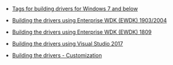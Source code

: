 * [Tags for building drivers for Windows 7 and below](https://virtio-win.github.io/Building-drivers-for-Windows-7-and-below)

* [Building the drivers using Enterprise WDK (EWDK) 1903/2004](https://virtio-win.github.io/Building-the-drivers-using-EWDK-1903-2004)

* [Building the drivers using Enterprise WDK (EWDK) 1809](https://virtio-win.github.io/Building-the-drivers-using-Enterprise-WDK-(EWDK)-1809)

* [Building the drivers using Visual Studio 2017](https://virtio-win.github.io/Building-the-drivers-using-Visual-Studio-2017)

* [Building the drivers - Customization](https://virtio-win.github.io/Building-the-drivers:---Build-customization)
